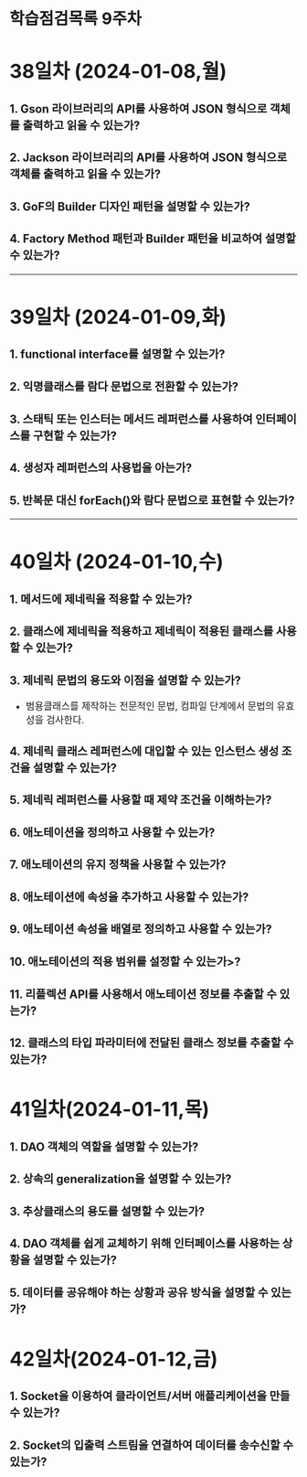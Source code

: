# 학습점검목록 9주차
<span style="font-size:120%">

# 38일차 (2024-01-08,월)
### 1. Gson 라이브러리의 API를 사용하여 JSON 형식으로 객체를 출력하고 읽을 수 있는가?

### 2. Jackson 라이브러리의 API를 사용하여 JSON 형식으로 객체를 출력하고 읽을 수 있는가?

### 3. GoF의 Builder 디자인 패턴을 설명할 수 있는가?

### 4. Factory Method 패턴과 Builder 패턴을 비교하여 설명할 수 있는가?

---

# 39일차 (2024-01-09,화)
### 1. functional interface를 설명할 수 있는가?

### 2. 익명클래스를 람다 문법으로 전환할 수 있는가?

### 3. 스태틱 또는 인스터는 메서드 레퍼런스를 사용하여 인터페이스를 구현할 수 있는가?

### 4. 생성자 레퍼런스의 사용법을 아는가?

### 5. 반복문 대신 forEach()와 람다 문법으로 표현할 수 있는가?

---

# 40일차 (2024-01-10,수)
### 1. 메서드에 제네릭을 적용할 수 있는가?

### 2. 클래스에 제네릭을 적용하고 제네릭이 적용된 클래스를 사용할 수 있는가?

### 3. 제네릭 문법의 용도와 이점을 설명할 수 있는가?
  - 범용클래스를 제작하는 전문적인 문법, 컴파일 단계에서 문법의 유효성을 검사한다.

### 4. 제네릭 클래스 레퍼런스에 대입할 수 있는 인스턴스 생성 조건을 설명할 수 있는가?

### 5. 제네릭 레퍼런스를 사용할 때 제약 조건을 이해하는가?

### 6. 애노테이션을 정의하고 사용할 수 있는가?

### 7. 애노테이션의 유지 정책을 사용할 수 있는가?

### 8. 애노테이션에 속성을 추가하고 사용할 수 있는가?

### 9. 애노테이션 속성을 배열로 정의하고 사용할 수 있는가?

### 10. 애노테이션의 적용 범위를 설정할 수 있는가>?

### 11. 리플렉션 API를 사용해서 애노테이션 정보를 추출할 수 있는가?

### 12. 클래스의 타입 파라미터에 전달된 클래스 정보를 추출할 수 있는가?


# 41일차(2024-01-11,목)
### 1. DAO 객체의 역할을 설명할 수 있는가?

### 2. 상속의 generalization을 설명할 수 있는가?

### 3. 추상클래스의 용도를 설명할 수 있는가?

### 4. DAO 객체를 쉽게 교체하기 위해 인터페이스를 사용하는 상황을 설명할 수 있는가?

### 5. 데이터를 공유해야 하는 상황과 공유 방식을 설명할 수 있는가?

# 42일차(2024-01-12,금)
### 1. Socket을 이용하여 클라이언트/서버 애플리케이션을 만들 수 있는가?

### 2. Socket의 입출력 스트림을 연결하여 데이터를 송수신할 수 있는가?
